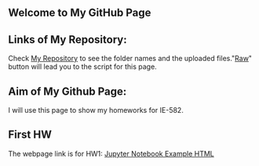 ## Welcome to My GitHub Page 

## Links of My Repository:

Check [My Repository](https://github.com/BU-IE-582/fall-24-YusufKAvcakar) to see the folder names and the uploaded files."[Raw](https://raw.githubusercontent.com/BU-IE-582/fall-24-YusufKAvcakar/main/index.md)" button will lead you to the script for this page. 

## Aim of My Github Page:

I will use this page to show my homeworks for IE-582.

## First HW

The webpage link is for HW1:
[Jupyter Notebook Example HTML](HW1/HW1.html)
